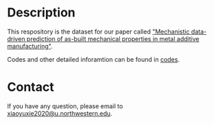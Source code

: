 # Description

This respository is the dataset for our paper called ["Mechanistic data-driven prediction of as-built mechanical properties in metal additive manufacturing"](https://www.nature.com/articles/s41524-021-00555-z).

Codes and other detailed inforamtion can be found in [codes](https://github.com/xiaoyuxie-vico/DL-AM/blob/main/README.md).

# Contact
If you have any question, please email to xiaoyuxie2020@u.northwestern.edu.

